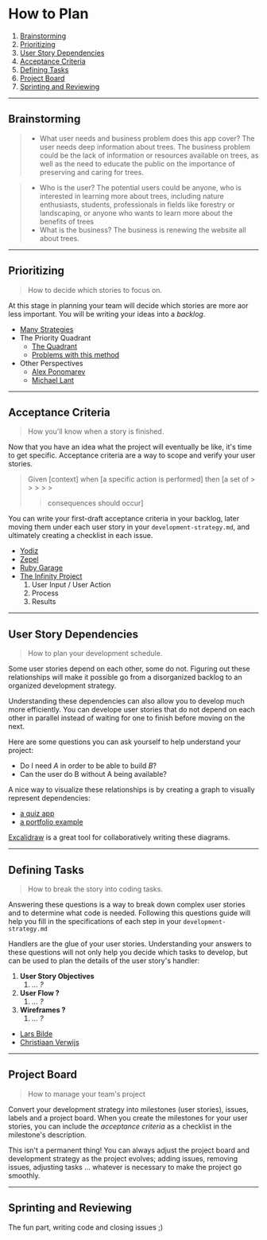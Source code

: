 # How to Plan

1. [Brainstorming](#brainstorming)
1. [Prioritizing](#prioritizing)
1. [User Story Dependencies](#user-story-Dependencies)
1. [Acceptance Criteria](#acceptance-criteria)
1. [Defining Tasks](#defining-tasks)
1. [Project Board](#project-board)
1. [Sprinting and Reviewing](#sprinting-and-reviewing)

---

## Brainstorming

> - What user needs and business problem does this app cover?
 The user needs deep information about trees. The business problem could be the lack of information or resources available on trees, as well as the need to educate the public on the importance of preserving and caring for trees.

> - Who is the user?
The potential users could be anyone, who is interested in learning more about trees, including nature enthusiasts, students, professionals in fields like forestry or landscaping, or anyone who wants to learn more about the benefits of trees
> - What is the business?
The business is renewing the website all about trees.

---

## Prioritizing

> How to decide which stories to focus on.

At this stage in planning your team will decide which stories are more aor less
important. You will be writing your ideas into a _backlog_.

- [Many Strategies](https://zapier.com/blog/how-to-prioritize)
- The Priority Quadrant
  - [The Quadrant](https://www.youtube.com/watch?v=NGvsxPOmWuw)
  - [Problems with this method](https://www.linkedin.com/pulse/why-prioritization-impacteffort-doesnt-work-itamar-gilad)
- Other Perspectives
  - [Alex Ponomarev](https://medium.com/swlh/prioritizing-user-stories-in-agile-projects-d1dd8dd79165)
  - [Michael Lant](https://michaellant.com/2010/05/21/how-to-easily-prioritize-your-agile-stories/)

---

## Acceptance Criteria

> How you'll know when a story is finished.

Now that you have an idea what the project will eventually be like, it's time to
get specific. Acceptance criteria are a way to scope and verify your user
stories.

> Given [context] when [a specific action is performed] then [a set of > > > > >
>
> > consequences should occur]

You can write your first-draft acceptance criteria in your backlog, later moving
them under each user story in your `development-strategy.md`, and ultimately
creating a checklist in each issue.

- [Yodiz](https://www.yodiz.com/blog/user-stories-acceptance-definition-and-criteria-in-agile-methodologies/)
- [Zepel](https://zepel.io/agile/acceptance-criteria-for-user-stories/)
- [Ruby Garage](https://rubygarage.org/blog/clear-acceptance-criteria-and-why-its-important)
- [The Infinity Project](https://www.youtube.com/watch?v=KYS0ptJ4JWc)
  1. User Input / User Action
  2. Process
  3. Results

---

## User Story Dependencies

> How to plan your development schedule.

Some user stories depend on each other, some do not. Figuring out these
relationships will make it possible go from a disorganized backlog to an
organized development strategy.

Understanding these dependencies can also allow you to develop much more
efficiently. You can develope user stories that do not depend on each other in
parallel instead of waiting for one to finish before moving on the next.

Here are some questions you can ask yourself to help understand your project:

- Do I need _A_ in order to be able to build _B_?
- Can the user do B without A being available?

A nice way to visualize these relationships is by creating a graph to visually
represent dependencies:

- [a quiz app](https://excalidraw.com/#json=5248906938023936,dnJz0Qy9tk5M4ho-RUiqYQ)
- [a portfolio example](https://github.com/elewa-student/User-Centered-Development#story-dependencies)

[Excalidraw](https://excalidraw.com/) is a great tool for collaboratively
writing these diagrams.

---

## Defining Tasks

> How to break the story into coding tasks.

Answering these questions is a way to break down complex user stories and to
determine what code is needed. Following this questions guide will help you fill
in the specifications of each step in your `development-strategy.md`

Handlers are the glue of your user stories. Understanding your answers to these
questions will not only help you decide which tasks to develop, but can be used
to plan the details of the user story's handler:

1. **User Story Objectives**
   1. _... ?_
2. **User Flow ?**
   1. _... ?_
3. **Wireframes ?**
   1. _... ?_

- [Lars Bilde](https://www.youtube.com/watch?v=gZ4uLafsxAk)
- [Christiaan Verwijs](https://medium.com/the-liberators/10-powerful-strategies-for-breaking-down-user-stories-in-scrum-with-cheatsheet-2cd9aae7d0eb)

---

## Project Board

> How to manage your team's project

Convert your development strategy into milestones (user stories), issues, labels
and a project board. When you create the milestones for your user stories, you
can include the _acceptance criteria_ as a checklist in the milestone's
description.

This isn't a permanent thing! You can always adjust the project board and
development strategy as the project evolves; adding issues, removing issues,
adjusting tasks ... whatever is necessary to make the project go smoothly.

---

## Sprinting and Reviewing

The fun part, writing code and closing issues ;)
